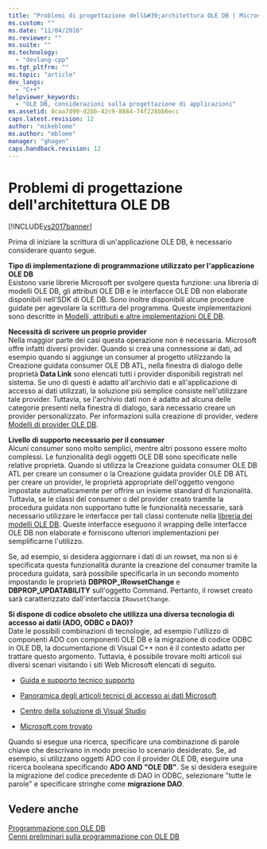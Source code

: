 ```yaml
---
title: "Problemi di progettazione dell&#39;architettura OLE DB | Microsoft Docs"
ms.custom: ""
ms.date: "11/04/2016"
ms.reviewer: ""
ms.suite: ""
ms.technology: 
  - "devlang-cpp"
ms.tgt_pltfrm: ""
ms.topic: "article"
dev_langs: 
  - "C++"
helpviewer_keywords: 
  - "OLE DB, considerazioni sulla progettazione di applicazioni"
ms.assetid: 8caa7d99-d2bb-42c9-8884-74f228bb6ecc
caps.latest.revision: 12
author: "mikeblome"
ms.author: "mblome"
manager: "ghogen"
caps.handback.revision: 12
---
```

# Problemi di progettazione dell&#39;architettura OLE DB
[!INCLUDE[vs2017banner](../../assembler/inline/includes/vs2017banner.md)]

Prima di iniziare la scrittura di un'applicazione OLE DB, è necessario considerare quanto segue.  
  
 **Tipo di implementazione di programmazione utilizzato per l'applicazione OLE DB**  
 Esistono varie librerie Microsoft per svolgere questa funzione: una libreria di modelli OLE DB, gli attributi OLE DB e le interfacce OLE DB non elaborate disponibili nell'SDK di OLE DB.  Sono inoltre disponibili alcune procedure guidate per agevolare la scrittura del programma.  Queste implementazioni sono descritte in [Modelli, attributi e altre implementazioni OLE DB](../../data/oledb/ole-db-templates-attributes-and-other-implementations.md).  
  
 **Necessità di scrivere un proprio provider**  
 Nella maggior parte dei casi questa operazione non è necessaria.  Microsoft offre infatti diversi provider.  Quando si crea una connessione ai dati, ad esempio quando si aggiunge un consumer al progetto utilizzando la Creazione guidata consumer OLE DB ATL, nella finestra di dialogo delle proprietà **Data Link** sono elencati tutti i provider disponibili registrati nel sistema.  Se uno di questi è adatto all'archivio dati e all'applicazione di accesso ai dati utilizzati, la soluzione più semplice consiste nell'utilizzare tale provider.  Tuttavia, se l'archivio dati non è adatto ad alcuna delle categorie presenti nella finestra di dialogo, sarà necessario creare un provider personalizzato.  Per informazioni sulla creazione di provider, vedere [Modelli di provider OLE DB](../../data/oledb/ole-db-provider-templates-cpp.md).  
  
 **Livello di supporto necessario per il consumer**  
 Alcuni consumer sono molto semplici, mentre altri possono essere molto complessi.  Le funzionalità degli oggetti OLE DB sono specificate nelle relative proprietà.  Quando si utilizza la Creazione guidata consumer OLE DB ATL per creare un consumer o la Creazione guidata provider OLE DB ATL per creare un provider, le proprietà appropriate dell'oggetto vengono impostate automaticamente per offrire un insieme standard di funzionalità.  Tuttavia, se le classi del consumer o del provider creato tramite la procedura guidata non supportano tutte le funzionalità necessarie, sarà necessario utilizzare le interfacce per tali classi contenute nella [libreria dei modelli OLE DB](../../data/oledb/ole-db-templates.md).  Queste interfacce eseguono il wrapping delle interfacce OLE DB non elaborate e forniscono ulteriori implementazioni per semplificarne l'utilizzo.  
  
 Se, ad esempio, si desidera aggiornare i dati di un rowset, ma non si è specificata questa funzionalità durante la creazione del consumer tramite la procedura guidata, sarà possibile specificarla in un secondo momento impostando le proprietà **DBPROP\_IRowsetChange** e **DBPROP\_UPDATABILITY** sull'oggetto Command.  Pertanto, il rowset creato sarà caratterizzato dall'interfaccia `IRowsetChange`.  
  
 **Si dispone di codice obsoleto che utilizza una diversa tecnologia di accesso ai datii \(ADO, ODBC o DAO\)?**  
 Date le possibili combinazioni di tecnologie, ad esempio l'utilizzo di componenti ADO con componenti OLE DB e la migrazione di codice ODBC in OLE DB, la documentazione di Visual C\+\+ non è il contesto adatto per trattare questo argomento.  Tuttavia, è possibile trovare molti articoli sui diversi scenari visitando i siti Web Microsoft elencati di seguito.  
  
-   [Guida e supporto tecnico supporto](http://go.microsoft.com/fwlink/?LinkId=148218)  
  
-   [Panoramica degli articoli tecnici di accesso ai dati Microsoft](http://go.microsoft.com/fwlink/?LinkId=148217)  
  
-   [Centro della soluzione di Visual Studio](http://go.microsoft.com/fwlink/?LinkId=148215)  
  
-   [Microsoft.com trovato](http://search.microsoft.com/)  
  
 Quando si esegue una ricerca, specificare una combinazione di parole chiave che descrivano in modo preciso lo scenario desiderato. Se, ad esempio, si utilizzano oggetti ADO con il provider OLE DB, eseguire una ricerca booleana specificando **ADO AND "OLE DB"**.  Se si desidera eseguire la migrazione del codice precedente di DAO in ODBC, selezionare "tutte le parole" e specificare stringhe come **migrazione DAO**.  
  
## Vedere anche  
 [Programmazione con OLE DB](../../data/oledb/ole-db-programming.md)   
 [Cenni preliminari sulla programmazione con OLE DB](../../data/oledb/ole-db-programming-overview.md)